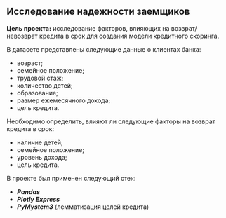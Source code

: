 ## Исследование надежности заемщиков
**Цель проекта:** исследование факторов, влияющих на возврат/невозврат кредита в срок для создания модели кредитного скоринга.

В датасете представлены следующие данные о клиентах банка:

- возраст;
- семейное положение;
- трудовой стаж;
- количество детей;
- образование;
- размер ежемесячного дохода;
- цель кредита.

Необходимо определить, влияют ли следующие факторы на возврат кредита в срок:

- наличие детей;
- семейное положение;
- уровень дохода;
- цель кредита.


В проекте был применен следующий стек:

- ***Pandas***
- ***Plotly Express***
- ***PyMystem3*** (лемматизация целей кредита)
